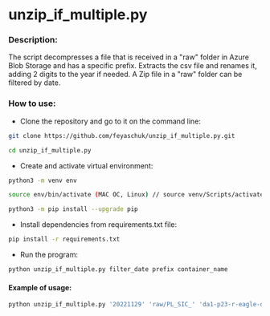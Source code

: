 ﻿# unzip_if_multiple.py

### Description:

The script decompresses a file that is received in a "raw" folder in Azure Blob Storage and has a specific prefix.
Extracts the csv file and renames it, adding 2 digits to the year if needed.
A Zip file in a "raw" folder can be filtered by date.

### How to use: 
* Clone the repository and go to it on the command line:

```bash
git clone https://github.com/feyaschuk/unzip_if_multiple.py.git
```
```bash
cd unzip_if_multiple.py
```

* Create and activate virtual environment:
```bash
python3 -m venv env
```
```bash
source env/bin/activate (MAC OC, Linux) // source venv/Scripts/activate (Windows)
```
```bash
python3 -m pip install --upgrade pip
```

* Install dependencies from requirements.txt file:
```bash
pip install -r requirements.txt
```

* Run the program:
```bash
python unzip_if_multiple.py filter_date prefix container_name
```

#### Example of usage:
```bash
python unzip_if_multiple.py '20221129' 'raw/PL_SIC_' 'da1-p23-r-eagle-dropdir'
```

